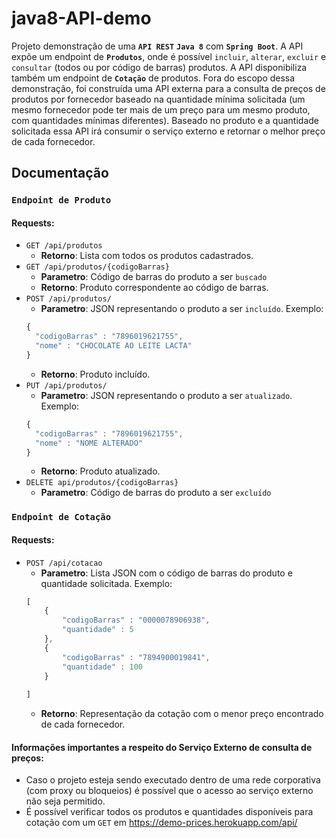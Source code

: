 # java8-API-demo

Projeto demonstração de uma **`API REST`** **`Java 8`** com **`Spring Boot`**.
A API expõe um endpoint de **`Produtos`**, onde é possível `incluir`, `alterar`, `excluir` e `consultar` (todos ou por código de barras) produtos. 
A API disponibiliza também um endpoint de **`Cotação`** de produtos. Fora do escopo dessa demonstração, foi construída uma API externa para a consulta de preços de produtos por fornecedor baseado na quantidade mínima solicitada (um mesmo fornecedor pode ter mais de um preço para um mesmo produto, com quantidades mínimas diferentes).
Baseado no produto e a quantidade solicitada essa API irá consumir o serviço externo e retornar o melhor preço de cada fornecedor.

## Documentação
### `Endpoint de Produto`
#### Requests:

- `GET /api/produtos` 
  - **Retorno**: Lista com todos os produtos cadastrados.
- `GET /api/produtos/{codigoBarras}`
  - **Parametro**: Código de barras do produto a ser `buscado`
  - **Retorno**: Produto correspondente ao código de barras.
- `POST /api/produtos/`
  - **Parametro**: JSON representando o produto a ser `incluído`. Exemplo:
  ```javascript
  {
	"codigoBarras" : "7896019621755",
	"nome" : "CHOCOLATE AO LEITE LACTA"
  }
  ```
  - **Retorno**: Produto incluído.
- `PUT /api/produtos/`
  - **Parametro**: JSON representando o produto a ser `atualizado`. Exemplo:
  ```javascript
  {
	"codigoBarras" : "7896019621755",
	"nome" : "NOME ALTERADO"
  }
  ```
  - **Retorno**: Produto atualizado.
- `DELETE api/produtos/{codigoBarras}`
  - **Parametro**: Código de barras do produto a ser `excluído`


### `Endpoint de Cotação`

#### Requests:

- `POST /api/cotacao`
  - **Parametro**: Lista JSON com o código de barras do produto e quantidade solicitada. Exemplo:
  ```javascript
  [
	  {
		  "codigoBarras" : "0000078906938",
		  "quantidade" : 5
	  },
	  {
		  "codigoBarras" : "7894900019841",
		  "quantidade" : 100
	  }	
	
  ]
  ```
  - **Retorno**: Representação da cotação com o menor preço encontrado de cada fornecedor.
  
#### Informações importantes a respeito do Serviço Externo de consulta de preços:
- Caso o projeto esteja sendo executado dentro de uma rede corporativa (com proxy ou bloqueios) é possível que o acesso ao serviço externo não seja permitido.
- É possível verificar todos os produtos e quantidades disponíveis para cotação com um `GET` em https://demo-prices.herokuapp.com/api/
